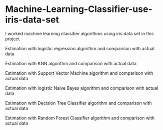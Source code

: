 # Machine-Learning-Classifier-use-iris-data-set
I worked machine learning classifier algorithms using iris data set in this project

Estimation with logistic regression algorithm and comparison with actual data

Estimation with KNN algorithm and comparison with actual data


Estimation with Support Vector Machine algorithm and comparison with actual data


Estimation with logistic Naive Bayes algorithm and comparison with actual data


Estimation with Decision Tree Classifier algorithm and comparison with actual data


Estimation with Random Forest Classifier algorithm and comparison with actual data
